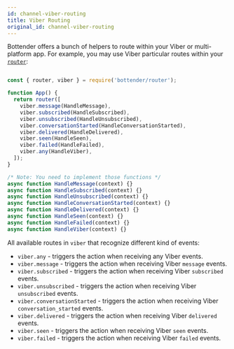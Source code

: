 ```yaml
---
id: channel-viber-routing
title: Viber Routing
original_id: channel-viber-routing
---
```

Bottender offers a bunch of helpers to route within your Viber or multi-platform app. For example, you may use Viber particular routes within your [`router`](the-basics-routing.md):

```js

const { router, viber } = require('bottender/router');

function App() {
  return router([
    viber.message(HandleMessage),
    viber.subscribed(HandleSubscribed),
    viber.unsubscribed(HandleUnsubscribed),
    viber.conversationStarted(HandleConversationStarted),
    viber.delivered(HandleDelivered),
    viber.seen(HandleSeen),
    viber.failed(HandleFailed),
    viber.any(HandleViber),
  ]);
}

/* Note: You need to implement those functions */
async function HandleMessage(context) {}
async function HandleSubscribed(context) {}
async function HandleUnsubscribed(context) {}
async function HandleConversationStarted(context) {}
async function HandleDelivered(context) {}
async function HandleSeen(context) {}
async function HandleFailed(context) {}
async function HandleViber(context) {}

```

All available routes in `viber` that recognize different kind of events:

-   `viber.any` - triggers the action when receiving any Viber events.
-   `viber.message` - triggers the action when receiving Viber `message` events.
-   `viber.subscribed` - triggers the action when receiving Viber `subscribed` events.
-   `viber.unsubscribed` - triggers the action when receiving Viber `unsubscribed` events.
-   `viber.conversationStarted` - triggers the action when receiving Viber `conversation_started` events.
-   `viber.delivered` - triggers the action when receiving Viber `delivered` events.
-   `viber.seen` - triggers the action when receiving Viber `seen` events.
-   `viber.failed` - triggers the action when receiving Viber `failed` events.
